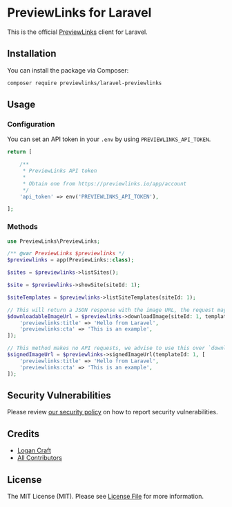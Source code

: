 # PreviewLinks for Laravel

This is the official [PreviewLinks](https://previewlinks.io) client for Laravel.

## Installation

You can install the package via Composer:

```bash
composer require previewlinks/laravel-previewlinks
```

## Usage

### Configuration

You can set an API token in your `.env` by using `PREVIEWLINKS_API_TOKEN`.

```php
return [

    /**
     * PreviewLinks API token
     *
     * Obtain one from https://previewlinks.io/app/account
     */
    'api_token' => env('PREVIEWLINKS_API_TOKEN'),

];
```

### Methods

```php
use PreviewLinks\PreviewLinks;

/** @var PreviewLinks $previewlinks */
$previewlinks = app(PreviewLinks::class);

$sites = $previewlinks->listSites();

$site = $previewlinks->showSite(siteId: 1);

$siteTemplates = $previewlinks->listSiteTemplates(siteId: 1);

// This will return a JSON response with the image URL, the request may take 4 to 8 seconds to complete
$downloadableImageUrl = $previewlinks->downloadImage(siteId: 1, templateId: 1, fields: [
    'previewlinks:title' => 'Hello from Laravel',
    'previewlinks:cta' => 'This is an example',
]);

// This method makes no API requests, we advise to use this over `downloadImage`
$signedImageUrl = $previewlinks->signedImageUrl(templateId: 1, [
    'previewlinks:title' => 'Hello from Laravel',
    'previewlinks:cta' => 'This is an example',
]);
```

## Security Vulnerabilities

Please review [our security policy](../../security/policy) on how to report security vulnerabilities.

## Credits

-   [Logan Craft](https://github.com/craftlogan)
-   [All Contributors](../../contributors)

## License

The MIT License (MIT). Please see [License File](LICENSE.md) for more information.

